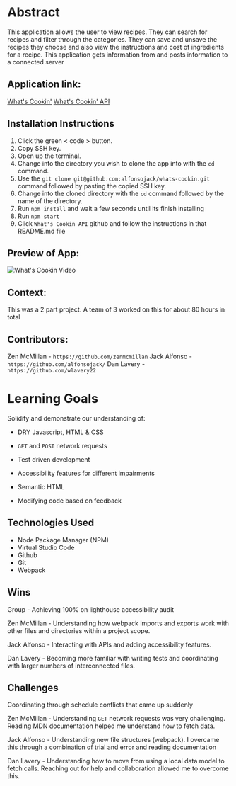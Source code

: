 
# Abstract

This application allows the user to view recipes. They can search for recipes and filter through the categories. They can save and unsave the recipes they choose and also view the instructions and cost of ingredients for a recipe. This application gets information from and posts information to a connected server

## Application link:

[What's Cookin'](https://alfonsojack.github.io/whats-cookin/)
[What's Cookin' API](https://github.com/turingschool-examples/whats-cookin-api)

## Installation Instructions

1. Click the green < code > button.
2. Copy SSH key.
3. Open up the terminal.
4. Change into the directory you wish to clone the app into with the `cd` command.
5. Use the `git clone git@github.com:alfonsojack/whats-cookin.git` command followed by pasting the copied SSH key.
6. Change into the cloned directory with the `cd` command followed by the name of the directory.
7. Run `npm install` and wait a few seconds until its finish installing
8. Run `npm start`
9. Click `What's Cookin API` github and follow the instructions in that README.md file

## Preview of App: 

![What's Cookin Video](https://github.com/alfonsojack/whats-cookin/assets/121205752/e98ca79f-3c32-4af7-8624-72ae2ee5e059)

## Context:

This was a 2 part project. A team of 3 worked on this for about 80 hours in total

## Contributors:

Zen McMillan - `https://github.com/zenmcmillan`
Jack Alfonso - `https://github.com/alfonsojack/`
Dan Lavery - `https://github.com/wlavery22`


# Learning Goals

Solidify and demonstrate our understanding of: 

* DRY Javascript, HTML & CSS

* `GET` and `POST` network requests

* Test driven development

* Accessibility features for different impairments

* Semantic HTML

* Modifying code based on feedback

## Technologies Used

* Node Package Manager (NPM)
* Virtual Studio Code
* Github
* Git
* Webpack

## Wins

Group - Achieving 100% on lighthouse accessibility audit

Zen McMillan - Understanding how webpack imports and exports work with other files and directories within a project scope.

Jack Alfonso - Interacting with APIs and adding accessibility features.

Dan Lavery - Becoming more familiar with writing tests and coordinating with larger numbers of interconnected files.

## Challenges

 Coordinating through schedule conflicts that came up suddenly

 Zen McMillan - Understanding `GET` network requests was very challenging. Reading MDN documentation helped me understand how to fetch data.
 
 Jack Alfonso - Understanding new file structures (webpack). I overcame this through a combination of trial and error and reading documentation

 Dan Lavery - Understanding how to move from using a local data model to fetch calls. Reaching out for help and collaboration allowed me to overcome this.



